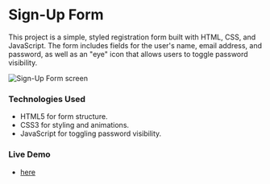 # Sign-Up Form
This project is a simple, styled registration form built with HTML, CSS, and JavaScript. The form includes fields for the user's name, email address, and password, as well as an "eye" icon that allows users to toggle password visibility.

![Sign-Up Form screen](https://github.com/user-attachments/assets/5eed3b01-2626-45ce-873a-1bf19c2f26e8)

### Technologies Used
+ HTML5 for form structure.
+ CSS3 for styling and animations.
+ JavaScript for toggling password visibility.

### Live Demo
+ [here](https://barphantom.github.io/FirstSignUpForm/)
